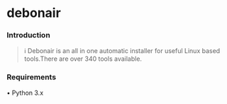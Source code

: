 # debonair

### Introduction
> :information_source: Debonair is an all in one automatic installer for useful Linux based tools.There are over 340 tools available. 





### Requirements
• Python 3.x

